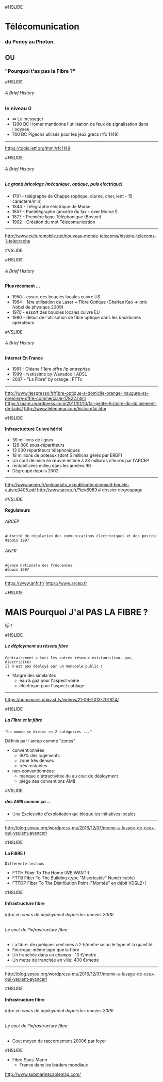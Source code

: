 #HSLIDE

# Télécomunication
### du Poney au Photon
## OU
### "Pourquoi t'as pas la Fibre ?"

#HSLIDE
###### A Brief History
### le niveau 0
* ∞  Le messager
* 1200 BC Homer mentionne l'utilisation de feux de signalisation dans l'odysee
* 700 BC Pigeons utilisés pour les jeux grecs (rfc 1149)
- - -
 https://tools.ietf.org/html/rfc1149

#HSLIDE
###### A Brief History
##### Le grand bricolage (mécanique, optique, puis électrique)
* 1791 - télégraphe de Chappe (optique, diurne, cher, lent - 15 caractère/min)
* 1844 - Télégraphe éléctrique de Morse
* 1857 - Pantélégraphe (ancetre du fax - over Morse !)
* 1877 - Première ligne Téléphonique (Boston)
* 1902 - Création du mot Télécomunication 
- - -
http://www.culturemobile.net/nouveau-monde-telecoms/histoire-telecoms-1-telegraphe

#VSLIDE

#HSLIDE
###### A Brief History
#### Plus récement ...
* 1950 - essort des boucles locales cuivre US
* 1964 - 1ère utilisation du Laser + Fibre Optique (Charles Kao => prix Nobel de physique 2009)
* 1970 - essort des boucles locales cuivre  EU
* 1980 - début de l'utilisation de fibre optique dans les backbones opérateurs

#VSLIDE
###### A Brief History
#### Internet En France

* 1991 - Oléane ! 1ère offre /ip entreprise
* 1999 - Netissimo by Wanadoo ! ADSL
* 2007 - "La Fibre" by orange ! FTTx

- - -
http://www.itespresso.fr/fibre-optique-a-domicile-orange-inaugure-sa-premiere-offre-commerciale-17822.html
https://saamu.wordpress.com/2011/01/13/fai-petite-histoire-du-dploiement-de-ladsl/
http://www.letenneur.com/histoirefai.htm

#HSLIDE
#### Infrasctucture Cuivre hérité

* 39 millions de lignes
* 126 000 sous-répartiteurs
* 13 000 répartiteurs téléphoniques
* 18 millions de poteaux (dont 5 millions gérés par ERDF)
* Un coût de mise en œuvre estimé à 28 milliards d'euros par l'ARCEP
* rentabilisées milieu dans les années 90 
* Dégroupé depuis 2002

- - -
http://www.arcep.fr/uploads/tx_gspublication/consult-boucle-cuivre0405.pdf
http://www.arcep.fr/?id=6989 # dossier dégroupage

#VSLIDE
#### Regulateurs
###### ARCEP 
    Autorité de régulation des communications électroniques et des postes)
    depuis 1997

###### ANFR 
    Agence nationale des fréquences
    depuis 1997

- - -
https://www.anfr.fr/
https://www.arcep.fr

#HSLIDE
# MAIS Pourquoi J'aI PAS LA FIBRE ?
:cat: !

#HSLIDE
##### Le déployment du réseau fibre

    Contrairement a tous les autres réseaux existants(eau, gas, électricité)
    il n'est pas déployé par un monopole public !

* Malgré des similarités
  * eau & gaz pour l'aspect voirie
  * électrique pour l'aspect cablage

- - - 
https://numaparis.ubicast.tv/videos/21-06-2013-201824/

#HSLIDE
##### La Fibre et la fibre
    "Le monde se divise en 2 catégories ..."
Définie par l'arcep comme "zones"
* conventionnées
  * 60% des logements
  * zone très denses
  * très rentables
* non-conventionnées:
  * manque d'attractivitée du au cout de déployment
  * piège des conventions AMII

#VSLIDE
##### des AMII comme ça ...

* Une Exclusivité d'exploitation qui bloque les initiatives locales
 
- - -
http://blog.spyou.org/wordpress-mu/2016/12/07/memo-a-lusage-de-ceux-qui-veulent-avancer/

#HSLIDE
#### La FIBRE !
    Différente technos
* FTTH Fiber To The Home (WE WANT!) 
* FTTB Fiber To The Building (type "Miséricable" Numéricable)
* FTTDP Fiber To The Distribution Point ("Montée" en débit VDSL2+)

#HSLIDE
#### Infrastructure fibre

###### Infra en cours de déployment depuis les années 2000
###### Le cout de l'infrastructure fibre
* La fibre: de quelques centimes à 2 €/metre selon le type et la quantité
* Fourreau: même topo que la fibre
* Un tranchée dans un champs : 10 €/metre
* Un metre de tranchée en ville: 400 €/metre

- - -
http://blog.spyou.org/wordpress-mu/2016/12/07/memo-a-lusage-de-ceux-qui-veulent-avancer/

#HSLIDE
#### Infrastructure fibre

###### Infra en cours de déployment depuis les années 2000
###### Le cout de l'infrastructure fibre
* Cout moyen de raccordement 2000€ par foyer


#HSLIDE
* Fibre Sous-Marin
  * France dans les leaders mondiaux 

http://www.submarinecablemap.com/
